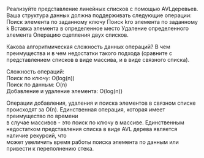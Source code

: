 Реализуйте представление линейных списков с помощью AVL­деревьев. Ваша структура данных должна
поддерживать следующие операции:
Поиск элемента по заданному ключу
Поиск k­го элемента по заданному k
Вставка элемента в определенное место
Удаление определенного элемента
Операцию сцепления двух списков.


Какова алгоритмическая сложность данных операций? В чем преимущества и в чем недостатки такого
подхода (сравните с представлением списков в виде массива, и в виде связного списка).
 

Сложность операций:  
Поиск по ключу: O(log(n))  
Поиск по данным: O(n)  
Добавление и удаление элемента: O(log(n))  


Операции добавления, удаления и поиска элементов в связном списке происходят за О(n). Единственная операция, которая имеет преимущество по времени  
в случае массивов - это поиск по ключу в массиве.  Единственным недостатком представления списка в виде AVL дерева является наличие рекурсий, что  
может увеличить время работы поиска элемента по данным или привести к переполнению стека.  
